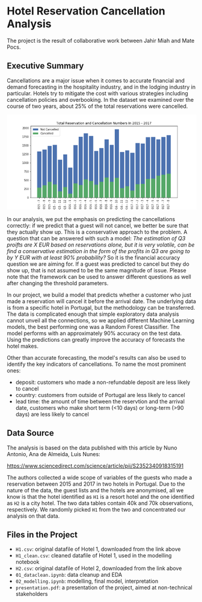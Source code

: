 # Hotel Reservation Cancellation Analysis

The project is the result of collaborative work between Jahir Miah and Mate Pocs. 
<br>

## Executive Summary
Cancellations are a major issue when it comes to accurate financial and demand forecasting in the hospitality industry, and in the lodging industry in particular.  Hotels try to mitigate the cost with various strategies including cancellation policies and overbooking. In the dataset we examined over the course of two years, about 25% of the total reservations were cancelled.
<br>

![](cover_chart.png)

In our analysis, we put the emphasis on predicting the cancellations correctly: if we predict that a guest will not cancel, we better be sure that they actually show up. This is a conservative approach to the problem. A question that can be answered with such a model: _The estimation of Q3 proifts are X EUR based on reservations alone, but it is very volatile, can be find a conservative estimation in the form of the profits in Q3 are going to by Y EUR with at least 90% probability?_ So it is the financial accuracy question we are aiming for. If a guest was predicted to cancel but they do show up, that is not assumed to be the same magnitude of issue. Please note that the framework can be used to answer different questions as well after changing the threshold parameters.
<br>

In our project, we build a model that predicts whether a customer who just made a reservation will cancel it before the arrival date. The underlying data is from a specific hotel in Portugal, but the methodology can be transferred. The data is complicated enough that simple exploratory data analysis cannot unveil all the connections, so we applied different Machine Learning models, the best performing one was a Random Forest Classifier. The model performs with an approximately 90% accuracy on the test data. Using the predictions can greatly improve the accuracy of forecasts the hotel makes. 
<br>

Other than accurate forecasting, the model's results can also be used to identify the key indicators of cancellations. To name the most prominent ones: 
<br>
- deposit: customers who made a non-refundable deposit are less likely to cancel
- country: customers from outside of Portugal are less likely to cancel
- lead time: the amount of time between the reservtion and the arrival date, customers who make short term (<10 days) or long-term (>90 days) are less likely to cancel

## Data Source
The analysis is based on the data published with this article by Nuno Antonio, Ana de Almeida, Luis Nunes:

https://www.sciencedirect.com/science/article/pii/S2352340918315191

The authors collected a wide scope of variables of the guests who made a reservation between 2015 and 2017 in two hotels in Portugal. Due to the nature of the data, the guest lists and the hotels are anonymised, all we know is that the hotel identified as `H1` is a resort hotel and the one identified as `H2` is a city hotel. The two data tables contain 40k and 70k observations, respectively. We randomly picked `H1` from the two and concentrated our analysis on that data. 
<br>

## Files in the Project
- `H1.csv`: original datafile of Hotel 1, downloaded from the link above
- `H1_clean.csv`: cleaned datafile of Hotel 1, used in the modelling notebook
- `H2.csv`: original datafile of Hotel 2, downloaded from the link above
- `01_dataclean.ipynb`: data cleanup and EDA
- `02_modelling.ipynb`: modelling, final model, interpretation
- `presentation.pdf`: a presentation of the project, aimed at non-technical stakeholders
